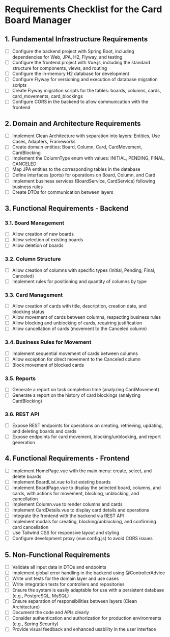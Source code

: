 # Requirements Checklist for the Card Board Manager

## 1. Fundamental Infrastructure Requirements
- [ ] Configure the backend project with Spring Boot, including dependencies for Web, JPA, H2, Flyway, and testing
- [ ] Configure the frontend project with Vue.js, including the standard structure for components, views, and routing
- [ ] Configure the in-memory H2 database for development
- [ ] Configure Flyway for versioning and execution of database migration scripts
- [ ] Create Flyway migration scripts for the tables: boards, columns, cards, card_movements, card_blockings
- [ ] Configure CORS in the backend to allow communication with the frontend

## 2. Domain and Architecture Requirements
- [ ] Implement Clean Architecture with separation into layers: Entities, Use Cases, Adapters, Frameworks
- [ ] Create domain entities: Board, Column, Card, CardMovement, CardBlocking
- [ ] Implement the ColumnType enum with values: INITIAL, PENDING, FINAL, CANCELED
- [ ] Map JPA entities to the corresponding tables in the database
- [ ] Define interfaces (ports) for operations on Board, Column, and Card
- [ ] Implement business services (BoardService, CardService) following business rules
- [ ] Create DTOs for communication between layers

## 3. Functional Requirements - Backend
### 3.1. Board Management
- [ ] Allow creation of new boards
- [ ] Allow selection of existing boards
- [ ] Allow deletion of boards

### 3.2. Column Structure
- [ ] Allow creation of columns with specific types (Initial, Pending, Final, Canceled)
- [ ] Implement rules for positioning and quantity of columns by type

### 3.3. Card Management
- [ ] Allow creation of cards with title, description, creation date, and blocking status
- [ ] Allow movement of cards between columns, respecting business rules
- [ ] Allow blocking and unblocking of cards, requiring justification
- [ ] Allow cancellation of cards (movement to the Canceled column)

### 3.4. Business Rules for Movement
- [ ] Implement sequential movement of cards between columns
- [ ] Allow exception for direct movement to the Canceled column
- [ ] Block movement of blocked cards

### 3.5. Reports
- [ ] Generate a report on task completion time (analyzing CardMovement)
- [ ] Generate a report on the history of card blockings (analyzing CardBlocking)

### 3.6. REST API
- [ ] Expose REST endpoints for operations on creating, retrieving, updating, and deleting boards and cards
- [ ] Expose endpoints for card movement, blocking/unblocking, and report generation

## 4. Functional Requirements - Frontend
- [ ] Implement HomePage.vue with the main menu: create, select, and delete boards
- [ ] Implement BoardList.vue to list existing boards
- [ ] Implement BoardPage.vue to display the selected board, columns, and cards, with actions for movement, blocking, unblocking, and cancellation
- [ ] Implement Column.vue to render columns and cards
- [ ] Implement CardDetails.vue to display card details and operations
- [ ] Integrate the frontend with the backend via REST API
- [ ] Implement modals for creating, blocking/unblocking, and confirming card cancellation
- [ ] Use Tailwind CSS for responsive layout and styling
- [ ] Configure development proxy (vue.config.js) to avoid CORS issues

## 5. Non-Functional Requirements
- [ ] Validate all input data in DTOs and endpoints
- [ ] Implement global error handling in the backend using @ControllerAdvice
- [ ] Write unit tests for the domain layer and use cases
- [ ] Write integration tests for controllers and repositories
- [ ] Ensure the system is easily adaptable for use with a persistent database (e.g., PostgreSQL, MySQL)
- [ ] Ensure separation of responsibilities between layers (Clean Architecture)
- [ ] Document the code and APIs clearly
- [ ] Consider authentication and authorization for production environments (e.g., Spring Security)
- [ ] Provide visual feedback and enhanced usability in the user interface

